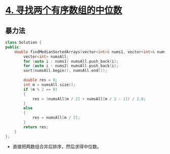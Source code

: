 # [4. 寻找两个有序数组的中位数](https://leetcode-cn.com/problems/median-of-two-sorted-arrays/)

## 暴力法

```cpp
class Solution {
public:
    double findMedianSortedArrays(vector<int>& nums1, vector<int>& nums2) {
        vector<int> numsAll;
        for (auto i : nums1) numsAll.push_back(i);
        for (auto i : nums2) numsAll.push_back(i);
        sort(numsAll.begin(), numsAll.end());
        
        double res = 0;
        int m = numsAll.size();
        if (m % 2 == 0)
        {
            res = (numsAll[m / 2] + numsAll[m / 2 - 1]) / 2.0;
        }
        else
        {
            res = numsAll[m / 2];
        }
        return res;
    }
};
```

- 直接把两数组合并后排序，然后求得中位数。




